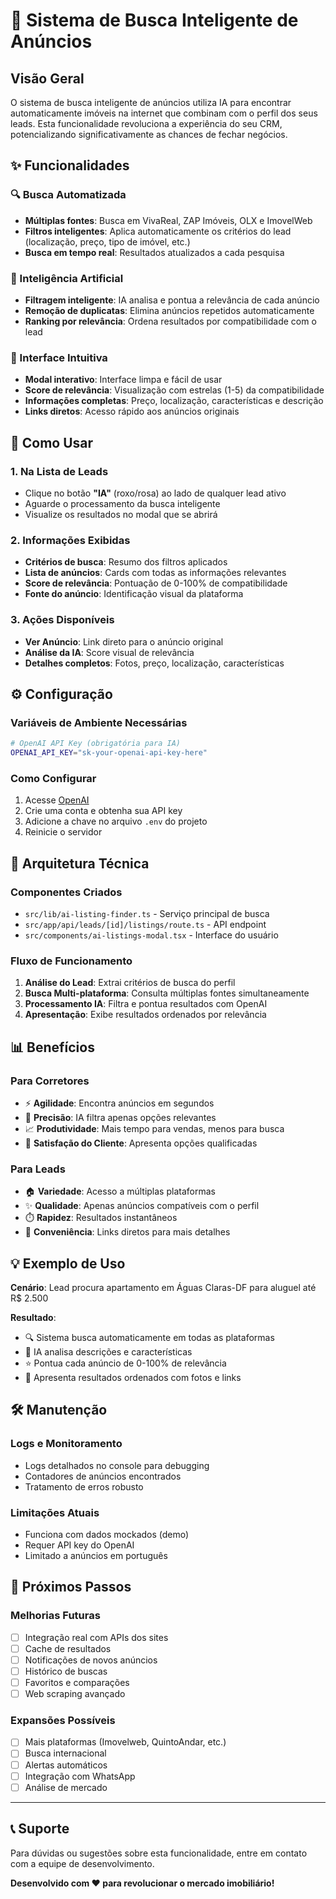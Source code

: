 # 🤖 Sistema de Busca Inteligente de Anúncios

## Visão Geral

O sistema de busca inteligente de anúncios utiliza IA para encontrar automaticamente imóveis na internet que combinam com o perfil dos seus leads. Esta funcionalidade revoluciona a experiência do seu CRM, potencializando significativamente as chances de fechar negócios.

## ✨ Funcionalidades

### 🔍 Busca Automatizada
- **Múltiplas fontes**: Busca em VivaReal, ZAP Imóveis, OLX e ImovelWeb
- **Filtros inteligentes**: Aplica automaticamente os critérios do lead (localização, preço, tipo de imóvel, etc.)
- **Busca em tempo real**: Resultados atualizados a cada pesquisa

### 🧠 Inteligência Artificial
- **Filtragem inteligente**: IA analisa e pontua a relevância de cada anúncio
- **Remoção de duplicatas**: Elimina anúncios repetidos automaticamente
- **Ranking por relevância**: Ordena resultados por compatibilidade com o lead

### 🎯 Interface Intuitiva
- **Modal interativo**: Interface limpa e fácil de usar
- **Score de relevância**: Visualização com estrelas (1-5) da compatibilidade
- **Informações completas**: Preço, localização, características e descrição
- **Links diretos**: Acesso rápido aos anúncios originais

## 🚀 Como Usar

### 1. Na Lista de Leads
- Clique no botão **"IA"** (roxo/rosa) ao lado de qualquer lead ativo
- Aguarde o processamento da busca inteligente
- Visualize os resultados no modal que se abrirá

### 2. Informações Exibidas
- **Critérios de busca**: Resumo dos filtros aplicados
- **Lista de anúncios**: Cards com todas as informações relevantes
- **Score de relevância**: Pontuação de 0-100% de compatibilidade
- **Fonte do anúncio**: Identificação visual da plataforma

### 3. Ações Disponíveis
- **Ver Anúncio**: Link direto para o anúncio original
- **Análise da IA**: Score visual de relevância
- **Detalhes completos**: Fotos, preço, localização, características

## ⚙️ Configuração

### Variáveis de Ambiente Necessárias
```bash
# OpenAI API Key (obrigatória para IA)
OPENAI_API_KEY="sk-your-openai-api-key-here"
```

### Como Configurar
1. Acesse [OpenAI](https://platform.openai.com/)
2. Crie uma conta e obtenha sua API key
3. Adicione a chave no arquivo `.env` do projeto
4. Reinicie o servidor

## 🔧 Arquitetura Técnica

### Componentes Criados
- `src/lib/ai-listing-finder.ts` - Serviço principal de busca
- `src/app/api/leads/[id]/listings/route.ts` - API endpoint
- `src/components/ai-listings-modal.tsx` - Interface do usuário

### Fluxo de Funcionamento
1. **Análise do Lead**: Extrai critérios de busca do perfil
2. **Busca Multi-plataforma**: Consulta múltiplas fontes simultaneamente
3. **Processamento IA**: Filtra e pontua resultados com OpenAI
4. **Apresentação**: Exibe resultados ordenados por relevância

## 📊 Benefícios

### Para Corretores
- ⚡ **Agilidade**: Encontra anúncios em segundos
- 🎯 **Precisão**: IA filtra apenas opções relevantes
- 📈 **Produtividade**: Mais tempo para vendas, menos para busca
- 🤝 **Satisfação do Cliente**: Apresenta opções qualificadas

### Para Leads
- 🏠 **Variedade**: Acesso a múltiplas plataformas
- ✨ **Qualidade**: Apenas anúncios compatíveis com o perfil
- ⏱️ **Rapidez**: Resultados instantâneos
- 🔗 **Conveniência**: Links diretos para mais detalhes

## 💡 Exemplo de Uso

**Cenário**: Lead procura apartamento em Águas Claras-DF para aluguel até R$ 2.500

**Resultado**: 
- 🔍 Sistema busca automaticamente em todas as plataformas
- 🤖 IA analisa descrições e características
- ⭐ Pontua cada anúncio de 0-100% de relevância
- 📱 Apresenta resultados ordenados com fotos e links

## 🛠️ Manutenção

### Logs e Monitoramento
- Logs detalhados no console para debugging
- Contadores de anúncios encontrados
- Tratamento de erros robusto

### Limitações Atuais
- Funciona com dados mockados (demo)
- Requer API key do OpenAI
- Limitado a anúncios em português

## 🔮 Próximos Passos

### Melhorias Futuras
- [ ] Integração real com APIs dos sites
- [ ] Cache de resultados
- [ ] Notificações de novos anúncios
- [ ] Histórico de buscas
- [ ] Favoritos e comparações
- [ ] Web scraping avançado

### Expansões Possíveis
- [ ] Mais plataformas (Imovelweb, QuintoAndar, etc.)
- [ ] Busca internacional
- [ ] Alertas automáticos
- [ ] Integração com WhatsApp
- [ ] Análise de mercado

---

## 📞 Suporte

Para dúvidas ou sugestões sobre esta funcionalidade, entre em contato com a equipe de desenvolvimento.

**Desenvolvido com ❤️ para revolucionar o mercado imobiliário!**
